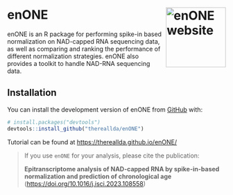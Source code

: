 
<!-- README.md is generated from README.Rmd. Please edit that file -->

# enONE <a href="https://thereallda.github.io/enONE/index.html"><img src="man/figures/logo.png" alt="enONE website" align="right" height="138"/></a>

<!-- badges: start -->
<!-- badges: end -->

enONE is an R package for performing spike-in based normalization on
NAD-capped RNA sequencing data, as well as comparing and ranking the
performance of different normalization strategies. enONE also provides a
toolkit to handle NAD-RNA sequencing data.

## Installation

You can install the development version of enONE from
[GitHub](https://github.com/) with:

``` r
# install.packages("devtools")
devtools::install_github("thereallda/enONE")
```

Tutorial can be found at <https://thereallda.github.io/enONE/>

> If you use `enONE` for your analysis, please cite the publication:
>
> **Epitranscriptome analysis of NAD-capped RNA by spike-in-based
> normalization and prediction of chronological age**
> (<https://doi.org/10.1016/j.isci.2023.108558>)
